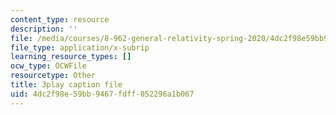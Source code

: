 ```yaml
---
content_type: resource
description: ''
file: /media/courses/8-962-general-relativity-spring-2020/4dc2f98e59bb9467fdff052296a1b067_6MssatXXAzc.srt
file_type: application/x-subrip
learning_resource_types: []
ocw_type: OCWFile
resourcetype: Other
title: 3play caption file
uid: 4dc2f98e-59bb-9467-fdff-052296a1b067
---
```

